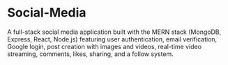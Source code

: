 # Social-Media
A full-stack social media application built with the MERN stack (MongoDB, Express, React, Node.js) featuring user authentication, email verification, Google login, post creation with images and videos, real-time video streaming, comments, likes, sharing, and a follow system.
